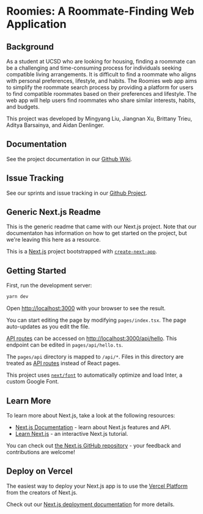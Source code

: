 # Roomies: A Roommate-Finding Web Application

## Background
As a student at UCSD who are looking for housing, finding a roommate can be a challenging and time-consuming process for individuals seeking compatible living arrangements. It is difficult to find a roommate who aligns with personal preferences, lifestyle, and habits. The Roomies web app aims to simplify the roommate search process by providing a platform for users to find compatible roommates based on their preferences and lifestyle. The web app will help users find roommates who share similar interests, habits, and budgets.

This project was developed by Mingyang Liu, Jiangnan Xu, Brittany Trieu, Aditya Barsainya, and Aidan Denlinger.

## Documentation
See the project documentation in our [Github Wiki](https://github.com/CSE210-G13/my-roommates/wiki).

## Issue Tracking
See our sprints and issue tracking in our [Github Project](https://github.com/orgs/CSE210-G13/projects/1).

## Generic Next.js Readme
This is the generic readme that came with our Next.js project. Note that our documentaton has information on how to get started on the project, but we're leaving this here as a resource.

This is a [Next.js](https://nextjs.org/) project bootstrapped with [`create-next-app`](https://github.com/vercel/next.js/tree/canary/packages/create-next-app).

## Getting Started

First, run the development server:

```bash
yarn dev
```

Open [http://localhost:3000](http://localhost:3000) with your browser to see the result.

You can start editing the page by modifying `pages/index.tsx`. The page auto-updates as you edit the file.

[API routes](https://nextjs.org/docs/api-routes/introduction) can be accessed on [http://localhost:3000/api/hello](http://localhost:3000/api/hello). This endpoint can be edited in `pages/api/hello.ts`.

The `pages/api` directory is mapped to `/api/*`. Files in this directory are treated as [API routes](https://nextjs.org/docs/api-routes/introduction) instead of React pages.

This project uses [`next/font`](https://nextjs.org/docs/basic-features/font-optimization) to automatically optimize and load Inter, a custom Google Font.

## Learn More

To learn more about Next.js, take a look at the following resources:

- [Next.js Documentation](https://nextjs.org/docs) - learn about Next.js features and API.
- [Learn Next.js](https://nextjs.org/learn) - an interactive Next.js tutorial.

You can check out [the Next.js GitHub repository](https://github.com/vercel/next.js/) - your feedback and contributions are welcome!

## Deploy on Vercel

The easiest way to deploy your Next.js app is to use the [Vercel Platform](https://vercel.com/new?utm_medium=default-template&filter=next.js&utm_source=create-next-app&utm_campaign=create-next-app-readme) from the creators of Next.js.

Check out our [Next.js deployment documentation](https://nextjs.org/docs/deployment) for more details.
